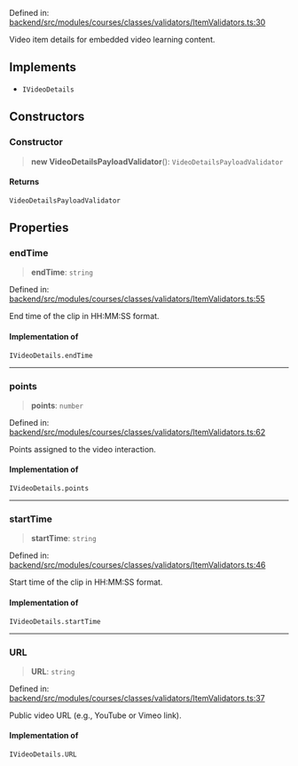 Defined in: [backend/src/modules/courses/classes/validators/ItemValidators.ts:30](https://github.com/continuousactivelearning/vibe/blob/e164f8b2c6380dfb48305a4531b51d78f4a518e5/backend/src/modules/courses/classes/validators/ItemValidators.ts#L30)

Video item details for embedded video learning content.

## Implements

- `IVideoDetails`

## Constructors

### Constructor

> **new VideoDetailsPayloadValidator**(): `VideoDetailsPayloadValidator`

#### Returns

`VideoDetailsPayloadValidator`

## Properties

### endTime

> **endTime**: `string`

Defined in: [backend/src/modules/courses/classes/validators/ItemValidators.ts:55](https://github.com/continuousactivelearning/vibe/blob/e164f8b2c6380dfb48305a4531b51d78f4a518e5/backend/src/modules/courses/classes/validators/ItemValidators.ts#L55)

End time of the clip in HH:MM:SS format.

#### Implementation of

`IVideoDetails.endTime`

***

### points

> **points**: `number`

Defined in: [backend/src/modules/courses/classes/validators/ItemValidators.ts:62](https://github.com/continuousactivelearning/vibe/blob/e164f8b2c6380dfb48305a4531b51d78f4a518e5/backend/src/modules/courses/classes/validators/ItemValidators.ts#L62)

Points assigned to the video interaction.

#### Implementation of

`IVideoDetails.points`

***

### startTime

> **startTime**: `string`

Defined in: [backend/src/modules/courses/classes/validators/ItemValidators.ts:46](https://github.com/continuousactivelearning/vibe/blob/e164f8b2c6380dfb48305a4531b51d78f4a518e5/backend/src/modules/courses/classes/validators/ItemValidators.ts#L46)

Start time of the clip in HH:MM:SS format.

#### Implementation of

`IVideoDetails.startTime`

***

### URL

> **URL**: `string`

Defined in: [backend/src/modules/courses/classes/validators/ItemValidators.ts:37](https://github.com/continuousactivelearning/vibe/blob/e164f8b2c6380dfb48305a4531b51d78f4a518e5/backend/src/modules/courses/classes/validators/ItemValidators.ts#L37)

Public video URL (e.g., YouTube or Vimeo link).

#### Implementation of

`IVideoDetails.URL`
